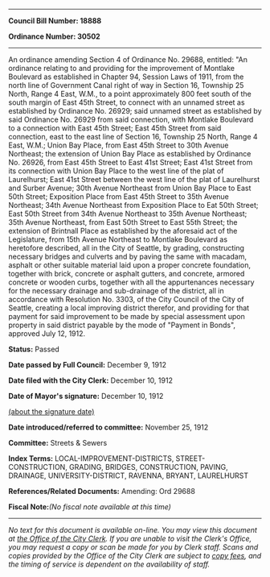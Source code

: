 

********

**Council Bill Number: 18888**
   
**Ordinance Number: 30502**
********

 An ordinance amending Section 4 of Ordinance No. 29688, entitled: "An ordinance relating to and providing for the improvement of Montlake Boulevard as established in Chapter 94, Session Laws of 1911, from the north line of Government Canal right of way in Section 16, Township 25 North, Range 4 East, W.M., to a point approximately 800 feet south of the south margin of East 45th Street, to connect with an unnamed street as established by Ordinance No. 26929; said unnamed street as established by said Ordinance No. 26929 from said connection, with Montlake Boulevard to a connection with East 45th Street; East 45th Street from said connection, east to the east line of Section 16, Township 25 North, Range 4 East, W.M.; Union Bay Place, from East 45th Street to 30th Avenue Northeast; the extension of Union Bay Place as established by Ordinance No. 26926, from East 45th Street to East 41st Street; East 41st Street from its connection with Union Bay Place to the west line of the plat of Laurelhurst; East 41st Street between the west line of the plat of Laurelhurst and Surber Avenue; 30th Avenue Northeast from Union Bay Place to East 50th Street; Exposition Place from East 45th Street to 35th Avenue Northeast; 34th Avenue Northeast from Exposition Place to Eat 50th Street; East 50th Street from 34th Avenue Northeast to 35th Avenue Northeast; 35th Avenue Northeast, from East 50th Street to East 55th Street; the extension of Brintnall Place as established by the aforesaid act of the Legislature, from 15th Avenue Northeast to Montlake Boulevard as heretofore described, all in the City of Seattle, by grading, constructing necessary bridges and culverts and by paving the same with macadam, asphalt or other suitable material laid upon a proper concrete foundation, together with brick, concrete or asphalt gutters, and concrete, armored concrete or wooden curbs, together with all the appurtenances necessary for the necessary drainage and sub-drainage  of the district, all in accordance with Resolution No. 3303, of the City Council of the City of Seattle, creating a local improving district therefor, and providing for that payment for said improvement to be made by special assessment upon property in said district payable by the mode of "Payment in Bonds", approved July 12, 1912.

**Status:** Passed
   
**Date passed by Full Council:** December 9, 1912
   
**Date filed with the City Clerk:** December 10, 1912
   
**Date of Mayor's signature:** December 10, 1912
   
[(about the signature date)](/~public/approvaldate.htm)
   
   
   
**Date introduced/referred to committee:** November 25, 1912
   
**Committee:** Streets & Sewers
   
   
**Index Terms:** LOCAL-IMPROVEMENT-DISTRICTS, STREET-CONSTRUCTION, GRADING, BRIDGES, CONSTRUCTION, PAVING, DRAINAGE, UNIVERSITY-DISTRICT, RAVENNA, BRYANT, LAURELHURST

**References/Related Documents:** Amending: Ord 29688

**Fiscal Note:**_(No fiscal note available at this time)_
********

_No text for this document is available on-line. You may view this document at [the Office of the City Clerk](http://www.seattle.gov/leg/clerk/contactUs.htm). If you are unable to visit the Clerk's Office, you may request a copy or scan be made for you by Clerk staff. Scans and copies provided by the Office of the City Clerk are subject to [copy fees](http://clerk.seattle.gov/~public/clerkfees.htm), and the timing of service is dependent on the availability of staff._

